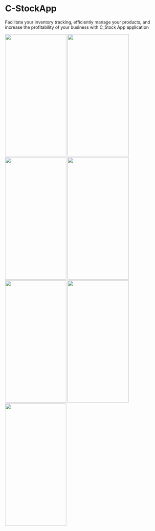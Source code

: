 # C-StockApp

Facilitate your inventory tracking, efficiently manage your products, and increase the profitability of your business with C_Stock App application

<img src="https://user-images.githubusercontent.com/123153282/229289692-75bb21bc-0e80-4b72-9d37-82b903071278.png" width="200" height="400">   <img src="https://user-images.githubusercontent.com/123153282/229289696-5c8216d8-8044-4e69-b184-347b4601bca1.png" width="200" height="400">
<img src="https://user-images.githubusercontent.com/123153282/229289697-8bc986a4-27b8-4394-965c-55862bf5747e.png" width="200" height="400">   <img src="https://user-images.githubusercontent.com/123153282/229289690-abd29689-9135-458c-9ce6-b91477ce193e.png" width="200" height="400">
<img src="https://user-images.githubusercontent.com/123153282/229289957-ee8c1bf2-8770-4ffe-91c1-4f695210f170.png" width="200" height="400">   <img src="https://user-images.githubusercontent.com/123153282/229289691-22724fa7-ebe6-4dd6-8cdf-d9bf42fd4155.png" width="200" height="400">
<img src="https://user-images.githubusercontent.com/123153282/229289694-cd08cd91-d915-4f73-9572-0f54ae324856.png" width="200" height="400">   



